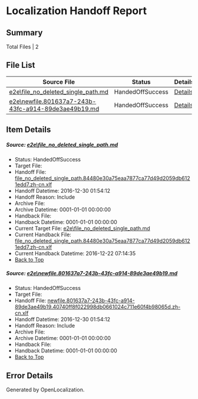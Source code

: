 # <a name='report-top'></a> Localization Handoff Report

## Summary
 Total Files | 2

## File List
 Source File | Status | Details 
 ----------- | ------ | ------- 
 [e2e\file_no_deleted_single_path.md](https://github.com/OpenLocalizationTestOrg/ol-test0/blob/5402eb9df8dc71b55284daf22fb411fd001324f6/e2e/file_no_deleted_single_path.md) | HandedOffSuccess | [Details](#726537386cb94b63f01ca190f28c3a96c7f893fd3)
 [e2e\newfile.801637a7-243b-43fc-a914-89de3ae49b19.md](https://github.com/OpenLocalizationTestOrg/ol-test0/blob/5402eb9df8dc71b55284daf22fb411fd001324f6/e2e/newfile.801637a7-243b-43fc-a914-89de3ae49b19.md) | HandedOffSuccess | [Details](#f98a86d61dec128846f2cf55df8720ff5f53d6165)

## Item Details
##### <a name='726537386cb94b63f01ca190f28c3a96c7f893fd3'></a> Source: [e2e\file_no_deleted_single_path.md](https://github.com/OpenLocalizationTestOrg/ol-test0/blob/5402eb9df8dc71b55284daf22fb411fd001324f6/e2e/file_no_deleted_single_path.md)
* Status: HandedOffSuccess
* Target File: 
* Handoff File: [file_no_deleted_single_path.84480e30a75eaa7877ca77d49d2059db6121edd7.zh-cn.xlf](https://github.com/OpenLocalizationTestOrg/ol-test0-handoff/blob/3feff1a1514d013c07d0a05c05ab65895440de35/ol-handoff/OpenLocalizationTestOrg/ol-test0-zhcn/shujia/mt/file_no_deleted_single_path.84480e30a75eaa7877ca77d49d2059db6121edd7.zh-cn.xlf)
* Handoff Datetime: 2016-12-30 01:54:12
* Handoff Reason: Include
* Archive File: 
* Archive Datetime: 0001-01-01 00:00:00
* Handback File: 
* Handback Datetime: 0001-01-01 00:00:00
* Current Target File: [e2e\file_no_deleted_single_path.md](https://github.com/OpenLocalizationTestOrg/ol-test0-zhcn/blob/447945746e9aca8f65c2b3ab31097a45d618ace1/e2e/file_no_deleted_single_path.md)
* Current Handback File: [file_no_deleted_single_path.84480e30a75eaa7877ca77d49d2059db6121edd7.zh-cn.xlf](https://github.com/OpenLocalizationTestOrg/ol-test0-handback/blob/dc1bc88258e2cc84ede15cc3a4ee86e8bed6c728/ol-handback/OpenLocalizationTestOrg/ol-test0-zhcn/shujia/mt/file_no_deleted_single_path.84480e30a75eaa7877ca77d49d2059db6121edd7.zh-cn.xlf)
* Current Handback Datetime: 2016-12-22 07:14:35
* [Back to Top](#report-top)

##### <a name='f98a86d61dec128846f2cf55df8720ff5f53d6165'></a> Source: [e2e\newfile.801637a7-243b-43fc-a914-89de3ae49b19.md](https://github.com/OpenLocalizationTestOrg/ol-test0/blob/5402eb9df8dc71b55284daf22fb411fd001324f6/e2e/newfile.801637a7-243b-43fc-a914-89de3ae49b19.md)
* Status: HandedOffSuccess
* Target File: 
* Handoff File: [newfile.801637a7-243b-43fc-a914-89de3ae49b19.40740ff8f022998db0661024c711e60f4b98065d.zh-cn.xlf](https://github.com/OpenLocalizationTestOrg/ol-test0-handoff/blob/3feff1a1514d013c07d0a05c05ab65895440de35/ol-handoff/OpenLocalizationTestOrg/ol-test0-zhcn/shujia/mt/newfile.801637a7-243b-43fc-a914-89de3ae49b19.40740ff8f022998db0661024c711e60f4b98065d.zh-cn.xlf)
* Handoff Datetime: 2016-12-30 01:54:12
* Handoff Reason: Include
* Archive File: 
* Archive Datetime: 0001-01-01 00:00:00
* Handback File: 
* Handback Datetime: 0001-01-01 00:00:00
* [Back to Top](#report-top)


## Error Details

Generated by OpenLocalization.
